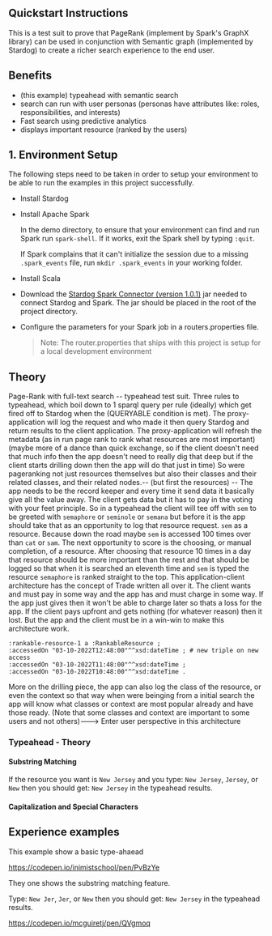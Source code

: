 ## Quickstart Instructions

This is a test suit to prove that PageRank (implement by Spark's GraphX library) can be used in conjunction with Semantic graph (implemented by Stardog) to create a richer search experience to the end user.

## Benefits

- (this example) typeahead with semantic search
- search can run with user personas (personas have attributes like: roles, responsibilities, and interests)
- Fast search using predictive analytics
- displays important resource (ranked by the users)


## 1. Environment Setup

The following steps need to be taken in order to setup your environment to be able to run the examples in this project successfully.

- Install Stardog

- Install Apache Spark

  In the demo directory, to ensure that your environment can find and run Spark  run `spark-shell`. If it works, exit the Spark shell by typing `:quit`. 

  If Spark complains that it can't initialize the session due to a missing `.spark_events` file, run `mkdir .spark_events` in your working folder.

- Install Scala

- Download the [Stardog Spark Connector (version 1.0.1)](https://stardog-spark-connector.s3.amazonaws.com/stardog-spark-connector-1.0.1.jar) jar needed to connect Stardog and Spark. The jar should be placed in the root of the project directory.

- Configure the parameters for your Spark job in a routers.properties file.
  > Note: The router.properties that ships with this project is setup for a local development environment


## Theory

Page-Rank with full-text search -- typeahead test suit. Three rules to typeahead, which boil down to 1 sparql query per rule (ideally) which get fired off to Stardog when the (QUERYABLE condition is met). The proxy-application will log the request and who made it then query Stardog and return results to the client application. The proxy-application will refresh the metadata (as in run page rank to rank what resources are most important) (maybe more of a dance than quick exchange, so if the client doesn't need that much info then the app doesn't need to really dig that deep but if the client starts drilling down then the app will do that just in time) So were pageranking not just resources themselves but also their classes and their related classes, and their related nodes.-- (but first the resources) -- The app needs to be the record keeper and every time it send data it basically give all the value away. The client gets data but it has to pay in the voting with your feet principle. So in a typeahead the client will tee off with `sem` to be greeted with `semaphore` or `seminole` or `semana` but before it is the app should take that as an opportunity to log that resource request. `sem` as a resource. Because down the road maybe `sem` is accessed 100 times over than `cat` or  `sam`. The next opportunity to score is the choosing, or manual completion, of a resource. After choosing that resource 10 times in a day that resource should be more important than the rest and that should be logged so that when it is searched an eleventh time and `sem` is typed the resource `semaphore` is ranked straight to the top. This application-client architecture has the concept of Trade written all over it. The client wants and must pay in some way and the app has and must charge in some way. If the app just gives then it won't be able to charge later so thats a loss for the app. If the client pays upfront and gets nothing (for whatever reason) then it lost. But the app and the client must be in a win-win to make this architecture work.

```
:rankable-resource-1 a :RankableResource ;
:accessedOn "03-10-2022T12:48:00"^^xsd:dateTime ; # new triple on new access
:accessedOn "03-10-2022T11:48:00"^^xsd:dateTime ;
:accessedOn "03-10-2022T10:48:00"^^xsd:dateTime .
```

More on the drilling piece, the app can also log the class of the resource, or even the context so that way when were beinging from a initial search the app will know what classes or context are most popular already and have those ready. (Note that some classes and context are important to some users and not others)---> Enter user perspective in this architecture



### Typeahead - Theory

#### Substring Matching

If the resource you want is `New Jersey` and you type: `New Jersey`, `Jersey`, or `New` then you should get: `New Jersey` in the typeahead results.

#### Capitalization and Special Characters



## Experience examples

This example show a basic type-ahaead

https://codepen.io/inimistschool/pen/PvBzYe

They one shows the substring matching feature.

Type: `New Jer`, `Jer`, or `New` then you should get: `New Jersey` in the typeahead results.

https://codepen.io/mcguiretj/pen/QVgmoq



